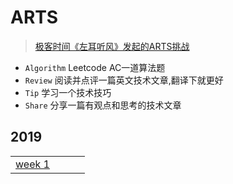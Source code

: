 # ARTS 
> [极客时间《左耳听风》发起的ARTS挑战](https://www.zhihu.com/question/301150832)

- `Algorithm` Leetcode AC一道算法题
- `Review` 阅读并点评一篇英文技术文章,翻译下就更好
- `Tip` 学习一个技术技巧
- `Share` 分享一篇有观点和思考的技术文章

## 2019 
|  |  |  |  |
|:---|:---|:---|:---|
| [week 1](2019/04/1.md) |  |  |  |

